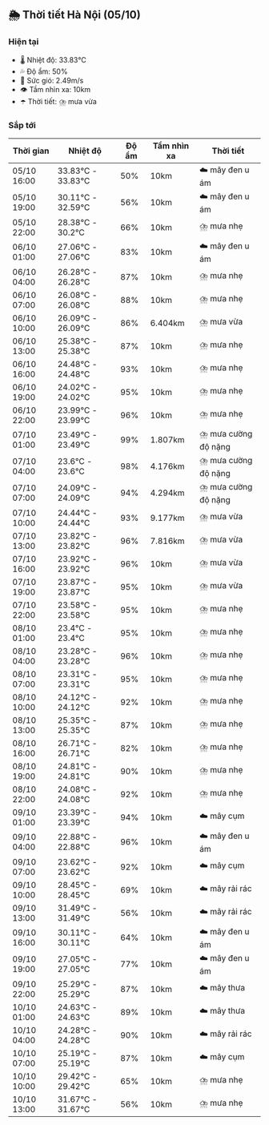 ## 🌦️ Thời tiết Hà Nội (05/10)

### Hiện tại

- 🌡️ Nhiệt độ: 33.83℃
- 💦 Độ ẩm: 50%
- 💨 Sức gió: 2.49m/s
- 👁️ Tầm nhìn xa: 10km
- ☂️ Thời tiết: ⛈️ mưa vừa

### Sắp tới

| Thời gian | Nhiệt độ | Độ ẩm | Tầm nhìn xa | Thời tiết |
| --- | --- | --- | --- | --- |
| 05/10 16:00 | 33.83℃ - 33.83℃ | 50% | 10km | ☁️ mây đen u ám |
| 05/10 19:00 | 30.11℃ - 32.59℃ | 56% | 10km | ☁️ mây đen u ám |
| 05/10 22:00 | 28.38℃ - 30.2℃ | 66% | 10km | ⛈️ mưa nhẹ |
| 06/10 01:00 | 27.06℃ - 27.06℃ | 83% | 10km | ☁️ mây đen u ám |
| 06/10 04:00 | 26.28℃ - 26.28℃ | 87% | 10km | ⛈️ mưa nhẹ |
| 06/10 07:00 | 26.08℃ - 26.08℃ | 88% | 10km | ⛈️ mưa nhẹ |
| 06/10 10:00 | 26.09℃ - 26.09℃ | 86% | 6.404km | ⛈️ mưa vừa |
| 06/10 13:00 | 25.38℃ - 25.38℃ | 87% | 10km | ⛈️ mưa nhẹ |
| 06/10 16:00 | 24.48℃ - 24.48℃ | 93% | 10km | ⛈️ mưa nhẹ |
| 06/10 19:00 | 24.02℃ - 24.02℃ | 95% | 10km | ⛈️ mưa nhẹ |
| 06/10 22:00 | 23.99℃ - 23.99℃ | 96% | 10km | ⛈️ mưa nhẹ |
| 07/10 01:00 | 23.49℃ - 23.49℃ | 99% | 1.807km | ⛈️ mưa cường độ nặng |
| 07/10 04:00 | 23.6℃ - 23.6℃ | 98% | 4.176km | ⛈️ mưa cường độ nặng |
| 07/10 07:00 | 24.09℃ - 24.09℃ | 94% | 4.294km | ⛈️ mưa cường độ nặng |
| 07/10 10:00 | 24.44℃ - 24.44℃ | 93% | 9.177km | ⛈️ mưa vừa |
| 07/10 13:00 | 23.82℃ - 23.82℃ | 96% | 7.816km | ⛈️ mưa vừa |
| 07/10 16:00 | 23.92℃ - 23.92℃ | 96% | 10km | ⛈️ mưa vừa |
| 07/10 19:00 | 23.87℃ - 23.87℃ | 95% | 10km | ⛈️ mưa vừa |
| 07/10 22:00 | 23.58℃ - 23.58℃ | 95% | 10km | ⛈️ mưa nhẹ |
| 08/10 01:00 | 23.4℃ - 23.4℃ | 95% | 10km | ⛈️ mưa nhẹ |
| 08/10 04:00 | 23.28℃ - 23.28℃ | 96% | 10km | ⛈️ mưa nhẹ |
| 08/10 07:00 | 23.31℃ - 23.31℃ | 95% | 10km | ⛈️ mưa nhẹ |
| 08/10 10:00 | 24.12℃ - 24.12℃ | 92% | 10km | ⛈️ mưa nhẹ |
| 08/10 13:00 | 25.35℃ - 25.35℃ | 87% | 10km | ⛈️ mưa nhẹ |
| 08/10 16:00 | 26.71℃ - 26.71℃ | 82% | 10km | ⛈️ mưa nhẹ |
| 08/10 19:00 | 24.81℃ - 24.81℃ | 90% | 10km | ⛈️ mưa nhẹ |
| 08/10 22:00 | 24.08℃ - 24.08℃ | 92% | 10km | ⛈️ mưa nhẹ |
| 09/10 01:00 | 23.39℃ - 23.39℃ | 94% | 10km | ☁️ mây cụm |
| 09/10 04:00 | 22.88℃ - 22.88℃ | 96% | 10km | ☁️ mây đen u ám |
| 09/10 07:00 | 23.62℃ - 23.62℃ | 92% | 10km | ☁️ mây cụm |
| 09/10 10:00 | 28.45℃ - 28.45℃ | 69% | 10km | ☁️ mây rải rác |
| 09/10 13:00 | 31.49℃ - 31.49℃ | 56% | 10km | ☁️ mây rải rác |
| 09/10 16:00 | 30.11℃ - 30.11℃ | 64% | 10km | ☁️ mây đen u ám |
| 09/10 19:00 | 27.05℃ - 27.05℃ | 77% | 10km | ☁️ mây đen u ám |
| 09/10 22:00 | 25.29℃ - 25.29℃ | 87% | 10km | ☁️ mây thưa |
| 10/10 01:00 | 24.63℃ - 24.63℃ | 89% | 10km | ☁️ mây thưa |
| 10/10 04:00 | 24.28℃ - 24.28℃ | 90% | 10km | ☁️ mây rải rác |
| 10/10 07:00 | 25.19℃ - 25.19℃ | 87% | 10km | ☁️ mây cụm |
| 10/10 10:00 | 29.42℃ - 29.42℃ | 65% | 10km | ⛈️ mưa nhẹ |
| 10/10 13:00 | 31.67℃ - 31.67℃ | 56% | 10km | ⛈️ mưa nhẹ |
